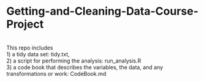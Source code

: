 # Getting-and-Cleaning-Data-Course-Project
<br />This repo includes 
<br />1) a tidy data set: tidy.txt, 
<br />2) a script for performing the analysis: run_analysis.R
<br />3) a code book that describes the variables, the data, and any transformations or work: CodeBook.md
